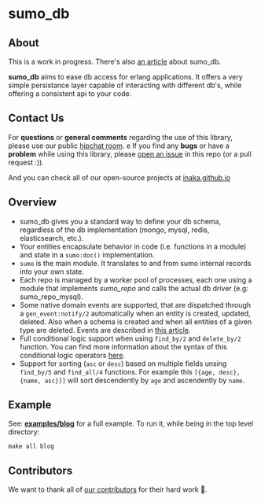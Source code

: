 # sumo_db

## About
This is a work in progress. There's also [an article](http://marcelog.github.com/articles/erlang_persistence_entities.html) about sumo_db.

**sumo_db** aims to ease db access for erlang applications. It offers a very
simple persistance layer capable of interacting with different db's, while
offering a consistent api to your code.

## Contact Us
For **questions** or **general comments** regarding the use of this library, please use our public
[hipchat room](https://www.hipchat.com/gpBpW3SsT).
e
If you find any **bugs** or have a **problem** while using this library, please [open an issue](https://github.com/inaka/sumo_db/issues/new) in this repo (or a pull request :)).

And you can check all of our open-source projects at [inaka.github.io](http://inaka.github.io)

## Overview
 * sumo_db gives you a standard way to define your db schema, regardless of the db implementation (mongo, mysql, redis, elasticsearch, etc.).
 * Your entities encapsulate behavior in code (i.e. functions in a module) and state in a ``sumo:doc()`` implementation.
 * `sumo` is the main module. It translates to and from sumo internal records into your own state.
 * Each repo is managed by a worker pool of processes, each one using a module that implements *sumo_repo* and calls the actual db driver (e.g: sumo_repo_mysql).
 * Some native domain events are supported, that are dispatched through a `gen_event:notify/2` automatically when an entity is created, updated, deleted. Also when a schema is created and when all entities of a given type are deleted. Events are described in [this article](http://marcelog.github.com/articles/erlang_epers_persist_entities_domain_events.html).
 * Full conditional logic support when using `find_by/2` and `delete_by/2` function. You can find more information about
 the syntax of this conditional logic operators [here](./wiki/Conditional-Logic-Syntax).
 * Support for sorting (`asc` or `desc`) based on multiple fields unsing `find_by/5` and `find_all/4` functions.
 For example this `[{age, desc}, {name, asc}]]` will sort descendently by `age` and ascendently by `name`.

## Example

See: [**examples/blog**](https://github.com/inaka/sumo_db/tree/master/examples/blog)
for a full example. To run it, while being in the top level directory:

    make all blog

## Contributors
We want to thank all of [our contributors](CONTRIBUTORS.md) for their hard work :muscle:.